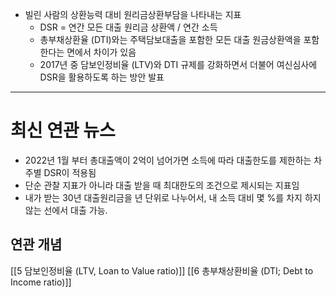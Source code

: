 
- 빌린 사람의 상환능력 대비 원리금상환부담을 나타내는 지표
    - DSR = 연간 모든 대출 원리금 상환액 / 연간 소득
    - 총부채상환율 (DTI)와는 주택담보대출을 포함한 모든 대출 원금상환액을 포함한다는 면에서 차이가 있음
    - 2017년 중 담보인정비율 (LTV)와 DTI 규제를 강화하면서 더불어 여신심사에 DSR을 활용하도록 하는 방안 발표


-----
# 최신 연관 뉴스
- 2022년 1월 부터 총대출액이 2억이 넘어가면 소득에 따라 대출한도를 제한하는 차주별 DSR이 적용됨
- 단순 관찰 지표가 아니라 대출 받을 때 최대한도의 조건으로 제시되는 지표임
- 내가 받는 30년 대출원리금을 년 단위로 나누어서, 내 소득 대비 몇 %를 차지 하지 않는 선에서 대출 가능.



## 연관 개념

[[5 담보인정비율 (LTV, Loan to Value ratio)]]
[[6 총부채상환비율 (DTI; Debt to Income ratio)]]

